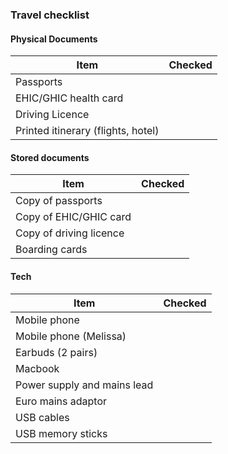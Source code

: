 ### Travel checklist

#### Physical Documents

|Item                                 |        Checked      |
|-------------------------------------|--------------|
|Passports                            | |
|EHIC/GHIC health card                |              |
|Driving Licence                      |           |
|Printed itinerary (flights, hotel)   | |

#### Stored documents

|Item                                 |        Checked      |
|-------------------------------------|--------------|
|Copy of passports                    | |
|Copy of EHIC/GHIC card               | |
|Copy of driving licence              | |
|Boarding cards   | |

#### Tech

|Item                                 |        Checked      |
|-------------------------------------|--------------|
|Mobile phone| |
|Mobile phone (Melissa)
|Earbuds (2 pairs)| |
|Macbook                   | |
|Power supply and mains lead| |
|Euro mains adaptor| |
|USB cables            | |
|USB memory sticks  | |
